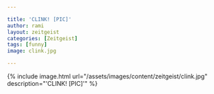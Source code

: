 ```yaml
---

title: 'CLINK! [PIC]'
author: rami
layout: zeitgeist 
categories: [Zeitgeist]
tags: [funny]
image: clink.jpg

---
```


{% include image.html url="/assets/images/content/zeitgeist/clink.jpg" description="'CLINK! [PIC]'" %}

